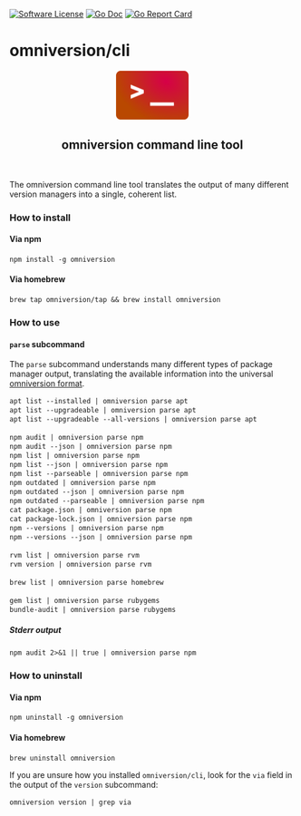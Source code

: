 [![Software License](https://img.shields.io/badge/license-AGPL--3.0-green.svg?style=for-the-badge)](https://github.com/omniversion/omniversion/LICENSE)
[![Go Doc](https://img.shields.io/badge/godoc-reference-blue.svg?style=for-the-badge)](http://godoc.org/github.com/omniversion/omniversion/cli)
[![Go Report Card](https://goreportcard.com/badge/github.com/omniversion/omniversion/cli?style=for-the-badge)](https://goreportcard.com/report/github.com/omniversion/omniversion/cli)

# omniversion/cli

<!--suppress HtmlDeprecatedAttribute -->
<div align="center">
    <img src="../docs/assets/omniversion_cli.png" width="128" height="86" alt="omniversion logo" />
    <h2 align="center">omniversion command line tool</h2>
    <br />
</div>

The omniversion command line tool translates the output of many different version managers into a single, coherent list.

### How to install

#### Via npm
```shell
npm install -g omniversion
```

#### Via homebrew
```shell
brew tap omniversion/tap && brew install omniversion
```

### How to use

#### `parse` subcommand

The `parse` subcommand understands many different types of package manager output, translating the available information into the universal [omniversion format](../docs/MODELS.md).
```shell
apt list --installed | omniversion parse apt
apt list --upgradeable | omniversion parse apt
apt list --upgradeable --all-versions | omniversion parse apt

npm audit | omniversion parse npm
npm audit --json | omniversion parse npm
npm list | omniversion parse npm
npm list --json | omniversion parse npm
npm list --parseable | omniversion parse npm
npm outdated | omniversion parse npm
npm outdated --json | omniversion parse npm
npm outdated --parseable | omniversion parse npm
cat package.json | omniversion parse npm
cat package-lock.json | omniversion parse npm
npm --versions | omniversion parse npm
npm --versions --json | omniversion parse npm

rvm list | omniversion parse rvm
rvm version | omniversion parse rvm

brew list | omniversion parse homebrew

gem list | omniversion parse rubygems
bundle-audit | omniversion parse rubygems
```

##### Stderr output

```shell
npm audit 2>&1 || true | omniversion parse npm

```

### How to uninstall

#### Via npm
```shell
npm uninstall -g omniversion
```

#### Via homebrew
```shell
brew uninstall omniversion
```

If you are unsure how you installed `omniversion/cli`, look for the `via` field in the output of the `version` subcommand:
```shell
omniversion version | grep via
```